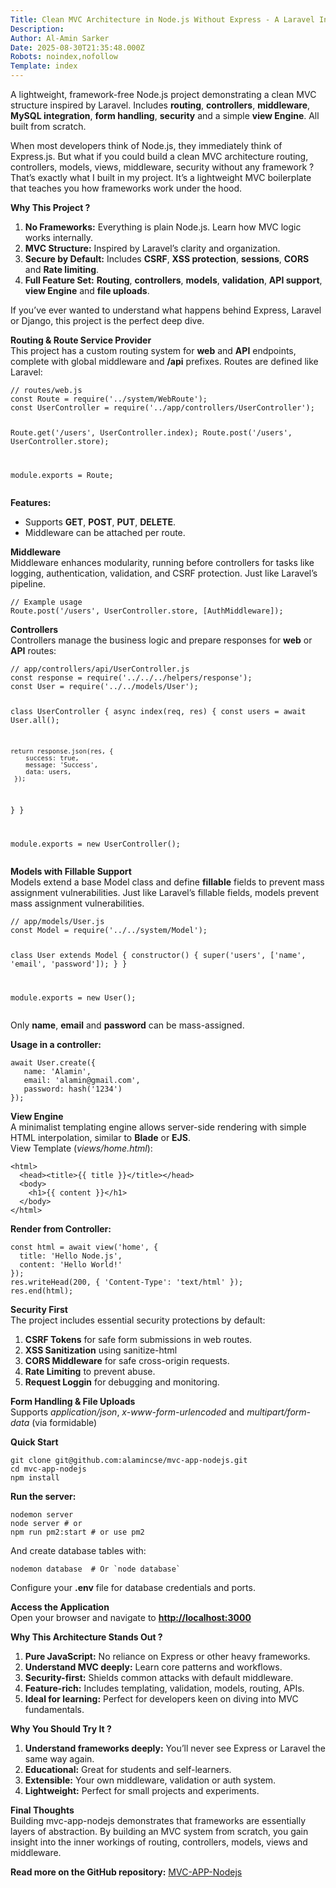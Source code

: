 ```yaml
---
Title: Clean MVC Architecture in Node.js Without Express - A Laravel Inspired Approach
Description: 
Author: Al-Amin Sarker
Date: 2025-08-30T21:35:48.000Z
Robots: noindex,nofollow
Template: index
---
```

<p>A lightweight, framework-free Node.js project demonstrating a clean MVC structure inspired by Laravel. Includes <strong>routing</strong>, <strong>controllers</strong>, <strong>middleware</strong>, <strong>MySQL integration</strong>, <strong>form handling</strong>, <strong>security</strong> and a simple <strong>view Engine</strong>. All built from scratch.</p>

<p>When most developers think of Node.js, they immediately think of Express.js. But what if you could build a clean MVC architecture routing, controllers, models, views, middleware, security without any framework ? That’s exactly what I built in my project. It’s a lightweight MVC boilerplate that teaches you how frameworks work under the hood.</p>

<p><strong>Why This Project ?</strong></p>

<ol>
<li>
<strong>No Frameworks:</strong> Everything is plain Node.js. Learn how MVC logic works internally.</li>
<li>
<strong>MVC Structure:</strong> Inspired by Laravel’s clarity and organization.</li>
<li>
<strong>Secure by Default:</strong> Includes <strong>CSRF</strong>, <strong>XSS protection</strong>, <strong>sessions</strong>, <strong>CORS</strong> and <strong>Rate limiting</strong>.</li>
<li>
<strong>Full Feature Set:</strong> <strong>Routing</strong>, <strong>controllers</strong>, <strong>models</strong>, <strong>validation</strong>, <strong>API support</strong>, <strong>view Engine</strong> and <strong>file uploads</strong>.</li>
</ol>

<p>If you’ve ever wanted to understand what happens behind Express, Laravel or Django, this project is the perfect deep dive.</p>

<p><strong>Routing &amp; Route Service Provider</strong><br>
This project has a custom routing system for <strong>web</strong> and <strong>API</strong> endpoints, complete with global middleware and <strong>/api</strong> prefixes. Routes are defined like Laravel:<br>
</p>

<div class="highlight js-code-highlight">
<pre class="highlight plaintext"><code>// routes/web.js
const Route = require('../system/WebRoute');
const UserController = require('../app/controllers/UserController');

Route.get('/users', UserController.index);
Route.post('/users', UserController.store);

module.exports = Route;
</code></pre>

</div>



<p><strong>Features:</strong></p>

<ul>
<li>Supports <strong>GET</strong>, <strong>POST</strong>, <strong>PUT</strong>, <strong>DELETE</strong>.</li>
<li>Middleware can be attached per route.</li>
</ul>

<p><strong>Middleware</strong><br>
Middleware enhances modularity, running before controllers for tasks like logging, authentication, validation, and CSRF protection. Just like Laravel’s pipeline.<br>
</p>

<div class="highlight js-code-highlight">
<pre class="highlight plaintext"><code>// Example usage
Route.post('/users', UserController.store, [AuthMiddleware]);
</code></pre>

</div>



<p><strong>Controllers</strong><br>
Controllers manage the business logic and prepare responses for <strong>web</strong> or <strong>API</strong> routes:<br>
</p>

<div class="highlight js-code-highlight">
<pre class="highlight plaintext"><code>// app/controllers/api/UserController.js
const response = require('../../../helpers/response');
const User = require('../../models/User');

class UserController {
  async index(req, res) {
    const users = await User.all();

    return response.json(res, {
        success: true,
        message: 'Success',
        data: users,
     });
  }
}

module.exports = new UserController();
</code></pre>

</div>



<p><strong>Models with Fillable Support</strong><br>
Models extend a base Model class and define <strong>fillable</strong> fields to prevent mass assignment vulnerabilities. Just like Laravel’s fillable fields, models prevent mass assignment vulnerabilities.<br>
</p>

<div class="highlight js-code-highlight">
<pre class="highlight plaintext"><code>// app/models/User.js
const Model = require('../../system/Model');

class User extends Model {
   constructor() {
     super('users', ['name', 'email', 'password']);
   }
}

module.exports = new User();
</code></pre>

</div>



<p>Only <strong>name</strong>, <strong>email</strong> and <strong>password</strong> can be mass-assigned.</p>

<p><strong>Usage in a controller:</strong><br>
</p>

<div class="highlight js-code-highlight">
<pre class="highlight plaintext"><code>await User.create({
   name: 'Alamin',
   email: 'alamin@gmail.com',
   password: hash('1234')
});
</code></pre>

</div>



<p><strong>View Engine</strong><br>
A minimalist templating engine allows server-side rendering with simple HTML interpolation, similar to <strong>Blade</strong> or <strong>EJS</strong>.<br>
View Template (<em>views/home.html</em>):<br>
</p>

<div class="highlight js-code-highlight">
<pre class="highlight plaintext"><code>&lt;html&gt;
  &lt;head&gt;&lt;title&gt;{{ title }}&lt;/title&gt;&lt;/head&gt;
  &lt;body&gt;
    &lt;h1&gt;{{ content }}&lt;/h1&gt;
  &lt;/body&gt;
&lt;/html&gt;
</code></pre>

</div>



<p><strong>Render from Controller:</strong><br>
</p>

<div class="highlight js-code-highlight">
<pre class="highlight plaintext"><code>const html = await view('home', { 
  title: 'Hello Node.js', 
  content: 'Hello World!' 
});
res.writeHead(200, { 'Content-Type': 'text/html' });
res.end(html);
</code></pre>

</div>



<p><strong>Security First</strong><br>
The project includes essential security protections by default:</p>

<ol>
<li>
<strong>CSRF Tokens</strong> for safe form submissions in web routes.</li>
<li>
<strong>XSS Sanitization</strong> using sanitize-html</li>
<li>
<strong>CORS Middleware</strong> for safe cross-origin requests.</li>
<li>
<strong>Rate Limiting</strong> to prevent abuse.</li>
<li>
<strong>Request Loggin</strong> for debugging and monitoring.</li>
</ol>

<p><strong>Form Handling &amp; File Uploads</strong><br>
Supports <em>application/json</em>, <em>x-www-form-urlencoded</em> and <em>multipart/form-data</em> (via formidable)</p>

<p><strong>Quick Start</strong><br>
</p>

<div class="highlight js-code-highlight">
<pre class="highlight plaintext"><code>git clone git@github.com:alamincse/mvc-app-nodejs.git
cd mvc-app-nodejs
npm install
</code></pre>

</div>



<p><strong>Run the server:</strong><br>
</p>

<div class="highlight js-code-highlight">
<pre class="highlight plaintext"><code>nodemon server
node server # or
npm run pm2:start # or use pm2
</code></pre>

</div>



<p>And create database tables with:<br>
</p>

<div class="highlight js-code-highlight">
<pre class="highlight plaintext"><code>nodemon database  # Or `node database`
</code></pre>

</div>



<p>Configure your <strong>.env</strong> file for database credentials and ports.</p>

<p><strong>Access the Application</strong><br>
Open your browser and navigate to <strong><a href="http://localhost:3000" rel="noopener noreferrer">http://localhost:3000</a></strong></p>

<p><strong>Why This Architecture Stands Out ?</strong></p>

<ol>
<li>
<strong>Pure JavaScript:</strong> No reliance on Express or other heavy frameworks.</li>
<li>
<strong>Understand MVC deeply:</strong> Learn core patterns and workflows.</li>
<li>
<strong>Security-first:</strong> Shields common attacks with default middleware.</li>
<li>
<strong>Feature-rich:</strong> Includes templating, validation, models, routing, APIs.</li>
<li>
<strong>Ideal for learning:</strong> Perfect for developers keen on diving into MVC fundamentals.</li>
</ol>

<p><strong>Why You Should Try It ?</strong></p>

<ol>
<li>
<strong>Understand frameworks deeply:</strong> You’ll never see Express or Laravel the same way again.</li>
<li>
<strong>Educational:</strong> Great for students and self-learners.</li>
<li>
<strong>Extensible:</strong> Your own middleware, validation or auth system.</li>
<li>
<strong>Lightweight:</strong> Perfect for small projects and experiments.</li>
</ol>

<p><strong>Final Thoughts</strong><br>
Building mvc-app-nodejs demonstrates that frameworks are essentially layers of abstraction. By building an MVC system from scratch, you gain insight into the inner workings of routing, controllers, models, views and middleware.</p>

<p><strong>Read more on the GitHub repository:</strong> <a href="https://github.com/alamincse/mvc-app-nodejs" rel="noopener noreferrer">MVC-APP-Nodejs</a></p>

